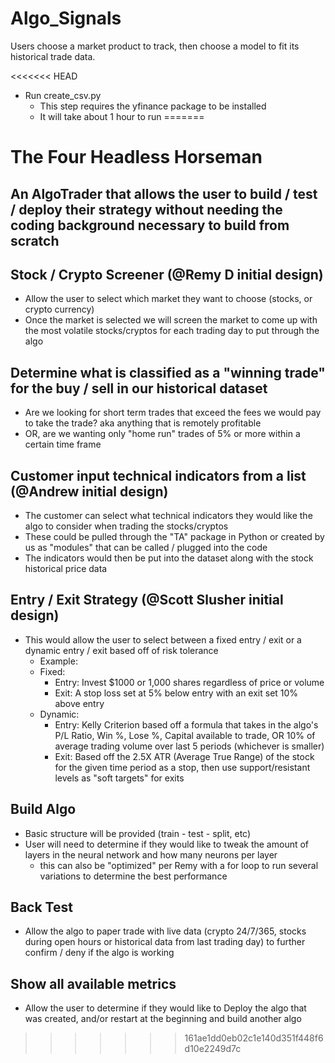 # Algo_Signals
Users choose a market product to track, then choose a model to fit its historical trade data. 

<<<<<<< HEAD
- Run create_csv.py
    - This step requires the yfinance package to be installed
    - It will take about 1 hour to run
=======

# The Four Headless Horseman


## An AlgoTrader that allows the user to build / test / deploy their strategy without needing the coding background necessary to build from scratch


## Stock / Crypto Screener (@Remy D initial design)
- Allow the user to select which market they want to choose (stocks, or crypto currency)
- Once the market is selected we will screen the market to come up with the most volatile stocks/cryptos for each trading day to put through the algo


## Determine what is classified as a "winning trade" for the buy / sell in our historical dataset
- Are we looking for short term trades that exceed the fees we would pay to take the trade? aka anything that is remotely profitable
- OR, are we wanting only "home run" trades of 5% or more within a certain time frame


## Customer input technical indicators from a list (@Andrew initial design)
- The customer can select what technical indicators they would like the algo to consider when trading the stocks/cryptos
- These could be pulled through the "TA" package in Python or created by us as "modules" that can be called / plugged into the code
- The indicators would then be put into the dataset along with the stock historical price data


## Entry / Exit Strategy (@Scott Slusher initial design)
- This would allow the user to select between a fixed entry / exit or a dynamic entry / exit based off of risk tolerance
  - Example:
  - Fixed:
      - Entry: Invest $1000 or 1,000 shares regardless of price or volume
      - Exit: A stop loss set at 5% below entry with an exit set 10% above entry
  - Dynamic:
      - Entry: Kelly Criterion based off a formula that takes in the algo's P/L Ratio, Win %, Lose %, Capital available to trade, OR 10% of average trading volume over last 5           periods (whichever is smaller)
      - Exit: Based off the 2.5X ATR (Average True Range) of the stock for the given time period as a stop, then use support/resistant levels as "soft targets" for exits


## Build Algo
- Basic structure will be provided (train - test - split, etc)
- User will need to determine if they would like to tweak the amount of layers in the neural network and how many neurons per layer
    - this can also be "optimized" per Remy with a for loop to run several variations to determine the best performance


## Back Test
- Allow the algo to paper trade with live data (crypto 24/7/365, stocks during open hours or historical data from last trading day) to further confirm / deny if the algo is working


## Show all available metrics
- Allow the user to determine if they would like to Deploy the algo that was created, and/or restart at the beginning and build another algo

>>>>>>> 161ae1dd0eb02c1e140d351f448f6d10e2249d7c
